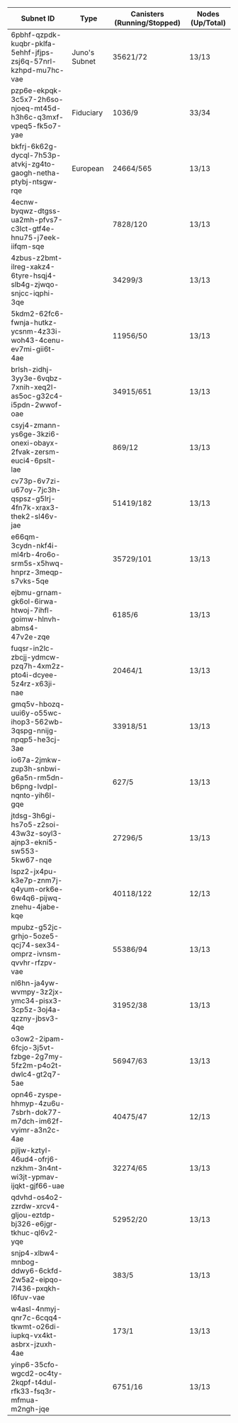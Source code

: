 | Subnet ID                                                       | Type          | Canisters (Running/Stopped) | Nodes (Up/Total) |
| --------------------------------------------------------------- | ------------- | --------------------------- | ---------------- |
| 6pbhf-qzpdk-kuqbr-pklfa-5ehhf-jfjps-zsj6q-57nrl-kzhpd-mu7hc-vae | Juno's Subnet | 35621/72                    | 13/13            |
| pzp6e-ekpqk-3c5x7-2h6so-njoeq-mt45d-h3h6c-q3mxf-vpeq5-fk5o7-yae | Fiduciary     | 1036/9                      | 33/34            |
| bkfrj-6k62g-dycql-7h53p-atvkj-zg4to-gaogh-netha-ptybj-ntsgw-rqe | European      | 24664/565                   | 13/13            |
| 4ecnw-byqwz-dtgss-ua2mh-pfvs7-c3lct-gtf4e-hnu75-j7eek-iifqm-sqe |               | 7828/120                    | 13/13            |
| 4zbus-z2bmt-ilreg-xakz4-6tyre-hsqj4-slb4g-zjwqo-snjcc-iqphi-3qe |               | 34299/3                     | 13/13            |
| 5kdm2-62fc6-fwnja-hutkz-ycsnm-4z33i-woh43-4cenu-ev7mi-gii6t-4ae |               | 11956/50                    | 13/13            |
| brlsh-zidhj-3yy3e-6vqbz-7xnih-xeq2l-as5oc-g32c4-i5pdn-2wwof-oae |               | 34915/651                   | 13/13            |
| csyj4-zmann-ys6ge-3kzi6-onexi-obayx-2fvak-zersm-euci4-6pslt-lae |               | 869/12                      | 13/13            |
| cv73p-6v7zi-u67oy-7jc3h-qspsz-g5lrj-4fn7k-xrax3-thek2-sl46v-jae |               | 51419/182                   | 13/13            |
| e66qm-3cydn-nkf4i-ml4rb-4ro6o-srm5s-x5hwq-hnprz-3meqp-s7vks-5qe |               | 35729/101                   | 13/13            |
| ejbmu-grnam-gk6ol-6irwa-htwoj-7ihfl-goimw-hlnvh-abms4-47v2e-zqe |               | 6185/6                      | 13/13            |
| fuqsr-in2lc-zbcjj-ydmcw-pzq7h-4xm2z-pto4i-dcyee-5z4rz-x63ji-nae |               | 20464/1                     | 13/13            |
| gmq5v-hbozq-uui6y-o55wc-ihop3-562wb-3qspg-nnijg-npqp5-he3cj-3ae |               | 33918/51                    | 13/13            |
| io67a-2jmkw-zup3h-snbwi-g6a5n-rm5dn-b6png-lvdpl-nqnto-yih6l-gqe |               | 627/5                       | 13/13            |
| jtdsg-3h6gi-hs7o5-z2soi-43w3z-soyl3-ajnp3-ekni5-sw553-5kw67-nqe |               | 27296/5                     | 13/13            |
| lspz2-jx4pu-k3e7p-znm7j-q4yum-ork6e-6w4q6-pijwq-znehu-4jabe-kqe |               | 40118/122                   | 12/13            |
| mpubz-g52jc-grhjo-5oze5-qcj74-sex34-omprz-ivnsm-qvvhr-rfzpv-vae |               | 55386/94                    | 13/13            |
| nl6hn-ja4yw-wvmpy-3z2jx-ymc34-pisx3-3cp5z-3oj4a-qzzny-jbsv3-4qe |               | 31952/38                    | 13/13            |
| o3ow2-2ipam-6fcjo-3j5vt-fzbge-2g7my-5fz2m-p4o2t-dwlc4-gt2q7-5ae |               | 56947/63                    | 13/13            |
| opn46-zyspe-hhmyp-4zu6u-7sbrh-dok77-m7dch-im62f-vyimr-a3n2c-4ae |               | 40475/47                    | 12/13            |
| pjljw-kztyl-46ud4-ofrj6-nzkhm-3n4nt-wi3jt-ypmav-ijqkt-gjf66-uae |               | 32274/65                    | 13/13            |
| qdvhd-os4o2-zzrdw-xrcv4-gljou-eztdp-bj326-e6jgr-tkhuc-ql6v2-yqe |               | 52952/20                    | 13/13            |
| snjp4-xlbw4-mnbog-ddwy6-6ckfd-2w5a2-eipqo-7l436-pxqkh-l6fuv-vae |               | 383/5                       | 13/13            |
| w4asl-4nmyj-qnr7c-6cqq4-tkwmt-o26di-iupkq-vx4kt-asbrx-jzuxh-4ae |               | 173/1                       | 13/13            |
| yinp6-35cfo-wgcd2-oc4ty-2kqpf-t4dul-rfk33-fsq3r-mfmua-m2ngh-jqe |               | 6751/16                     | 13/13            |
